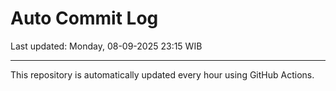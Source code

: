 # Auto Commit Log

Last updated: Monday, 08-09-2025 23:15 WIB

---

This repository is automatically updated every hour using GitHub Actions.
